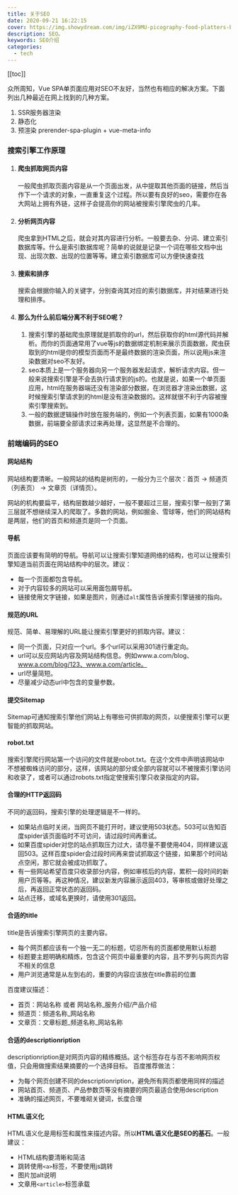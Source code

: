 ```yaml
---
title: 关于SEO
date: 2020-09-21 16:22:15
cover: https://img.showydream.com/img/iZX9MU-picography-food-platters-beach-restaurant-small-768x512.jpg
description: SEO。
keywords: SEO介绍
categories: 
  - tech
---
```


[[toc]]

众所周知，Vue SPA单页面应用对SEO不友好，当然也有相应的解决方案。下面列出几种最近在网上找到的几种方案。

1. SSR服务器渲染
2. 静态化
3. 预渲染 prerender-spa-plugin + vue-meta-info

### 搜索引擎工作原理

1. #### 爬虫抓取网页内容

   一般爬虫抓取页面内容是从一个页面出发，从中提取其他页面的链接，然后当作下一个请求的对象，一直重复这个过程。所以要有良好的seo，需要你在各大网站上拥有外链，这样子会提高你的网站被搜索引擎爬虫的几率。

2. #### 分析网页内容

   爬虫拿到HTML之后，就会对其内容进行分析。一般要去杂、分词、建立索引数据库等。什么是索引数据库呢？简单的说就是记录一个词在哪些文档中出现、出现次数、出现的位置等等。建立索引数据库可以方便快速查找

3. #### 搜索和排序

   搜索会根据你输入的关键字，分别查询其对应的索引数据库，并对结果进行处理和排序。

4. #### 那么为什么前后端分离不利于SEO呢？
   1. 搜索引擎的基础爬虫原理就是抓取你的url，然后获取你的html源代码并解析。而你的页面通常用了vue等js的数据绑定机制来展示页面数据，爬虫获取到的html是你的模型页面而不是最终数据的渲染页面，所以说用js来渲染数据对seo不友好。
   2. seo本质上是一个服务器向另一个服务器发起请求，解析请求内容。但一般来说搜索引擎是不会去执行请求到的js的。也就是说，如果一个单页面应用，html在服务器端还没有渲染部分数据，在浏览器才渲染出数据，这时候搜索引擎请求到的html是没有渲染数据的。这样就很不利于内容被搜索引擎搜索到。
   3. 一般的数据逻辑操作时放在服务端的，例如一个列表页面，如果有1000条数据，前端要全部请求过来再处理，这显然是不合理的。

### 前端编码的SEO

#### 网站结构

网站结构要清晰。一般网站的结构是树形的，一般分为三个层次：首页 → 频道页（列表页） → 文章页（详情页）。

网站的机构要扁平，结构层数越少越好，一般不要超过三层，搜索引擎一般到了第三层就不想继续深入的爬取了。多数的网站，例如掘金、雪球等，他们的网站结构是两层，他们的首页和频道页是同一个页面。

#### 导航

页面应该要有简明的导航。导航可以让搜索引擎知道网络的结构，也可以让搜索引擎知道当前页面在网站结构中的层次。建议：

- 每一个页面都包含导航。
- 对于内容较多的网站可以采用面包屑导航。
- 链接使用文字链接，如果是图片，则通过`alt`属性告诉搜索引擎链接的指向。

#### 规范的URL

规范、简单、易理解的URL能让搜索引擎更好的抓取内容。建议：

- 同一个页面，只对应一个url。多个url可以采用301进行重定向。
- url可以反应网站内容及网站结构信息。例如www.a.com/blog、www.a.com/blog/123、www.a.com/article。
- url尽量简短。
- 尽量减少动态url中包含的变量参数。

#### 提交Sitemap

Sitemap可通知搜索引擎他们网站上有哪些可供抓取的网页，以便搜索引擎可以更智能的抓取网站。

#### robot.txt

搜索引擎爬行网站第一个访问的文件就是robot.txt。在这个文件中声明该网站中不想被蜘蛛访问的部分，这样，该网站的部分或全部内容就可以不被搜索引擎访问和收录了，或者可以通过robots.txt指定使搜索引擎只收录指定的内容。

#### 合理的HTTP返回码

不同的返回码，搜索引擎的处理逻辑是不一样的。

- 如果站点临时关闭，当网页不能打开时，建议使用503状态。503可以告知百度spider该页面临时不可访问，请过段时间再重试。
- 如果百度spider对您的站点抓取压力过大，请尽量不要使用404，同样建议返回503。这样百度spider会过段时间再来尝试抓取这个链接，如果那个时间站点空闲，那它就会被成功抓取了。
- 有一些网站希望百度只收录部分内容，例如审核后的内容，累积一段时间的新用户页等等。再这种情况，建议新发内容展示返回403，等审核或做好处理之后，再返回正常状态的返回码。
- 站点迁移，或域名更换时，请使用301返回。

#### 合适的title

title是告诉搜索引擎网页的主要内容。

- 每个网页都应该有一个独一无二的标题，切忌所有的页面都使用默认标题
- 标题要主题明确和精炼，包含这个网页中最重要的内容，且不罗列与网页内容不相关的信息
- 用户浏览通常是从左到右的，重要的内容应该放在title靠前的位置

百度建议描述：

- 首页：网站名称 或者 网站名称_服务介绍/产品介绍
- 频道页：频道名称_网站名称
- 文章页：文章标题_频道名称_网站名称

#### 合适的descriptionription

descriptionription是对网页内容的精练概括。这个标签存在与否不影响网页权值，只会用做搜索结果摘要的一个选择目标。 百度推荐做法：

- 为每个网页创建不同的descriptionription，避免所有网页都使用同样的描述
- 网站首页、频道页、产品参数页等没有摘要的网页最适合使用description
- 准确的描述网页，不要堆砌关键词，长度合理

#### HTML语义化

HTML语义化是用标签和属性来描述内容。所以**HTML语义化是SEO的基石**。一般建议：

- HTML结构要清晰和简洁
- 跳转使用`<a>`标签，不要使用js跳转
- 图片加alt说明
- 文章用`<article>`标签承载

